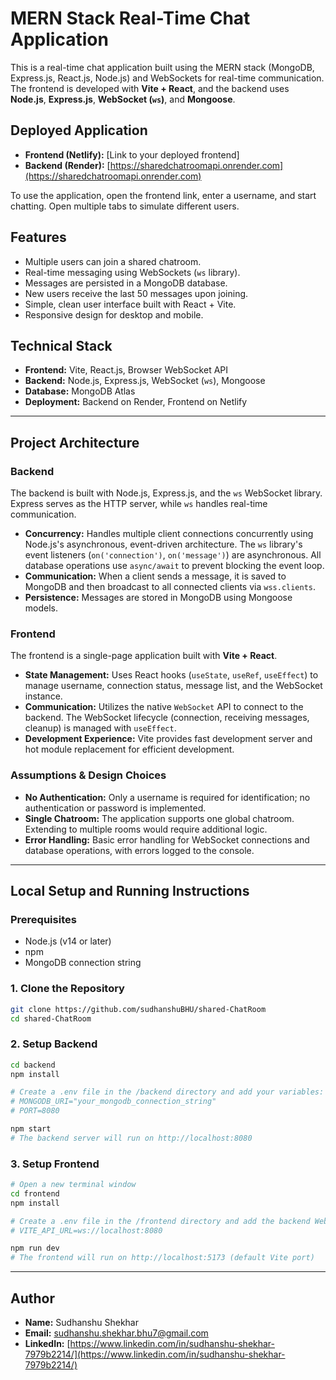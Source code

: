 # MERN Stack Real-Time Chat Application

This is a real-time chat application built using the MERN stack (MongoDB, Express.js, React.js, Node.js) and WebSockets for real-time communication. The frontend is developed with **Vite + React**, and the backend uses **Node.js**, **Express.js**, **WebSocket (`ws`)**, and **Mongoose**.

## Deployed Application

- **Frontend (Netlify):** [Link to your deployed frontend]
- **Backend (Render):** [https://sharedchatroomapi.onrender.com](https://sharedchatroomapi.onrender.com)

To use the application, open the frontend link, enter a username, and start chatting. Open multiple tabs to simulate different users.

## Features

- Multiple users can join a shared chatroom.
- Real-time messaging using WebSockets (`ws` library).
- Messages are persisted in a MongoDB database.
- New users receive the last 50 messages upon joining.
- Simple, clean user interface built with React + Vite.
- Responsive design for desktop and mobile.

## Technical Stack

- **Frontend:** Vite, React.js, Browser WebSocket API
- **Backend:** Node.js, Express.js, WebSocket (`ws`), Mongoose
- **Database:** MongoDB Atlas
- **Deployment:** Backend on Render, Frontend on Netlify

---

## Project Architecture

### Backend

The backend is built with Node.js, Express.js, and the `ws` WebSocket library. Express serves as the HTTP server, while `ws` handles real-time communication.

- **Concurrency:** Handles multiple client connections concurrently using Node.js's asynchronous, event-driven architecture. The `ws` library's event listeners (`on('connection')`, `on('message')`) are asynchronous. All database operations use `async/await` to prevent blocking the event loop.
- **Communication:** When a client sends a message, it is saved to MongoDB and then broadcast to all connected clients via `wss.clients`.
- **Persistence:** Messages are stored in MongoDB using Mongoose models.

### Frontend

The frontend is a single-page application built with **Vite + React**.

- **State Management:** Uses React hooks (`useState`, `useRef`, `useEffect`) to manage username, connection status, message list, and the WebSocket instance.
- **Communication:** Utilizes the native `WebSocket` API to connect to the backend. The WebSocket lifecycle (connection, receiving messages, cleanup) is managed with `useEffect`.
- **Development Experience:** Vite provides fast development server and hot module replacement for efficient development.

### Assumptions & Design Choices

- **No Authentication:** Only a username is required for identification; no authentication or password is implemented.
- **Single Chatroom:** The application supports one global chatroom. Extending to multiple rooms would require additional logic.
- **Error Handling:** Basic error handling for WebSocket connections and database operations, with errors logged to the console.

---

## Local Setup and Running Instructions

### Prerequisites

- Node.js (v14 or later)
- npm
- MongoDB connection string

### 1. Clone the Repository

```bash
git clone https://github.com/sudhanshuBHU/shared-ChatRoom
cd shared-ChatRoom
```

### 2. Setup Backend

```bash
cd backend
npm install

# Create a .env file in the /backend directory and add your variables:
# MONGODB_URI="your_mongodb_connection_string"
# PORT=8080

npm start
# The backend server will run on http://localhost:8080
```

### 3. Setup Frontend

```bash
# Open a new terminal window
cd frontend
npm install

# Create a .env file in the /frontend directory and add the backend WebSocket URL:
# VITE_API_URL=ws://localhost:8080

npm run dev
# The frontend will run on http://localhost:5173 (default Vite port)
```

---

## Author

- **Name:** Sudhanshu Shekhar
- **Email:** [sudhanshu.shekhar.bhu7@gmail.com](mailto:sudhanshu.shekhar.bhu7@gmail.com)
- **LinkedIn:** [https://www.linkedin.com/in/sudhanshu-shekhar-7979b2214/](https://www.linkedin.com/in/sudhanshu-shekhar-7979b2214/)